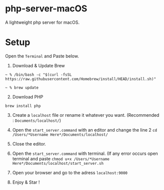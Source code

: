 # php-server-macOS
A lightweight php server for macOS.

# Setup

Open the ```Terminal``` and Paste below.

1) Download & Update Brew

```
~ % /bin/bash -c "$(curl -fsSL https://raw.githubusercontent.com/Homebrew/install/HEAD/install.sh)"

~ % brew update
```

2) Download PHP

```
brew install php
```

3) Create a ```localhost``` file or rename it whatever you want. (Recommended : ```Documents/localhost/```)
4) Open the ```start_server.command``` with an editor and change the line 2 ```cd /Users/*Username Here*/Documents/localhost/```
5) Close the editor.
6) Open the ```start_server.command``` with terminal. (If any error occurs open terminal and paste ```chmod u+x /Users/*Username Here*/Documents/localhost/start_server.sh```

7) Open your browser and go to the adress ```localhost:9000```

8) Enjoy & Star !
